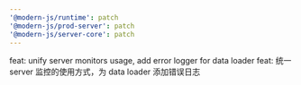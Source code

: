 ```yaml
---
'@modern-js/runtime': patch
'@modern-js/prod-server': patch
'@modern-js/server-core': patch
---
```


feat: unify server monitors usage, add error logger for data loader
feat: 统一 server 监控的使用方式，为 data loader 添加错误日志
